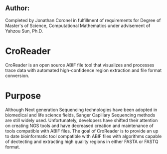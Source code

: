 ## Author:

Completed by Jonathan Coronel in fulfillment of requirements for Degree of Master's of Science, Computational Mathematics under advisement of Yahzou Sun, Ph.D.    


# CroReader
CroReader is an open source ABIF file tool that visualizes and processes trace data with automated high-confidence region extraction and file format conversion.

# Purpose
Although Next generation Sequencing technologies have been adopted in biomedical and life science fields, Sanger Capillary Sequencing methods are still widely used. Unfortunately, developers have shifted their attention on creating NGS tools and have decreased creation and maintenance of tools compatible with ABIF files. The goal of CroReader is to provide an up to date bioinformatic tool compatible with ABIF files with algorithms capable of dectecting and extracting high quality regions in either FASTA or FASTQ format. 
